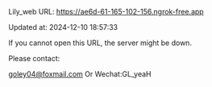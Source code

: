 Lily_web URL: https://ae6d-61-165-102-156.ngrok-free.app

Updated at: 2024-12-10 18:57:33

If you cannot open this URL, the server might be down.

Please contact: 

goley04@foxmail.com Or Wechat:GL_yeaH
